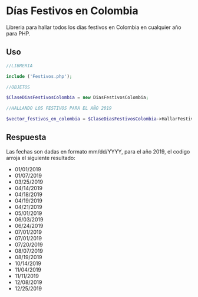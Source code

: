 # Días Festivos en Colombia

Libreria para hallar todos los días festivos en Colombia en cualquier año para PHP. 

## Uso

```php
//LIBRERIA

include ('Festivos.php');

//OBJETOS

$ClaseDiasFestivosColombia = new DiasFestivosColombia;

//HALLANDO LOS FESTIVOS PARA EL AÑO 2019

$vector_festivos_en_colombia = $ClaseDiasFestivosColombia->HallarFestivosEnAño(2019);

```

## Respuesta

Las fechas son dadas en formato mm/dd/YYYY, para el año 2019, el codigo arroja el siguiente resultado: 


* 01/01/2019
* 01/07/2019
* 03/25/2019
* 04/14/2019
* 04/18/2019
* 04/19/2019
* 04/21/2019
* 05/01/2019
* 06/03/2019
* 06/24/2019
* 07/01/2019
* 07/01/2019
* 07/20/2019
* 08/07/2019
* 08/19/2019
* 10/14/2019
* 11/04/2019
* 11/11/2019
* 12/08/2019
* 12/25/2019
